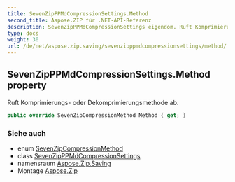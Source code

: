 ```yaml
---
title: SevenZipPPMdCompressionSettings.Method
second_title: Aspose.ZIP für .NET-API-Referenz
description: SevenZipPPMdCompressionSettings eigendom. Ruft Komprimierungs oder Dekomprimierungsmethode ab.
type: docs
weight: 30
url: /de/net/aspose.zip.saving/sevenzipppmdcompressionsettings/method/
---
```

## SevenZipPPMdCompressionSettings.Method property

Ruft Komprimierungs- oder Dekomprimierungsmethode ab.

```csharp
public override SevenZipCompressionMethod Method { get; }
```

### Siehe auch

* enum [SevenZipCompressionMethod](../../sevenzipcompressionmethod/)
* class [SevenZipPPMdCompressionSettings](../)
* namensraum [Aspose.Zip.Saving](../../sevenzipppmdcompressionsettings/)
* Montage [Aspose.Zip](../../../)


